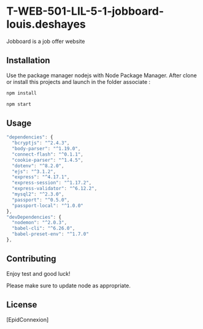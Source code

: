 # T-WEB-501-LIL-5-1-jobboard-louis.deshayes

Jobboard is a job offer website

## Installation

Use the package manager nodejs with Node Package Manager.
After clone or install this projects and launch in the folder associate :

```bash
npm install
```

```bash
npm start
```

## Usage

```javascript
"dependencies": {
  "bcryptjs": "^2.4.3",
  "body-parser": "^1.19.0",
  "connect-flash": "^0.1.1",
  "cookie-parser": "^1.4.5",
  "dotenv": "^8.2.0",
  "ejs": "^3.1.2",
  "express": "^4.17.1",
  "express-session": "^1.17.2",
  "express-validator": "^6.12.2",
  "mysql2": "^2.3.0",
  "passport": "^0.5.0",
  "passport-local": "^1.0.0"
},
"devDependencies": {
  "nodemon": "^2.0.3",
  "babel-cli": "^6.26.0",
  "babel-preset-env": "^1.7.0"
},
```

## Contributing
Enjoy test and good luck!

Please make sure to update node as appropriate.

## License
[EpidConnexion]
